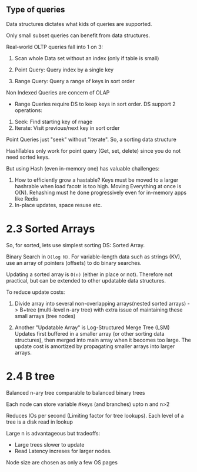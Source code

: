 ## Type of queries

Data structures dictates what kids of queries are supported.

Only small subset queries can benefit from data structures.

Real-world OLTP queries fall into 1 on 3:

1. Scan whole Data set without an index (only if table is small)

2. Point Query: Query index by a single key

3. Range Query: Query a range of keys in sort order

Non Indexed Queries are concern of OLAP
- Range Queries require DS to keep keys in sort order. DS support 2 operations:

1. Seek: Find starting key of rnage
2. Iterate: Visit previous/next key in sort order

Point Queries just "seek" without "iterate". So, a sorting data structure

HashTables only work for point query (Get, set, delete) since you do not need sorted keys.

But using Hash (even in-memory one) has valuable challenges:

1. How to efficiently grow a hastable? Keys must be moved to a larger hashrable when load facotr is too high. Moving Everything at once is O(N). Rehashing must he done progressively even for in-memory apps like Redis
2. In-place updates, space resuse etc.

# 2.3 Sorted Arrays

So, for sorted, lets use simplest sorting DS: Sorted Array.

Binary Search in `O(log N)`. For variable-length data such as strings (KV), use an array of pointers (offsets) to do binary searches.

Updating a sorted array is `O(n)` (either in place or not). Therefore not practical, but can be extended to other updatable data structures.

To reduce update costs:

1. Divide array into several non-overlapping arrays(nested sorted arrays) -> B+tree (multi-level n-ary tree) with extra issue of maintaining these small arrays (tree nodes)

2. Another "Updatable Array" is Log-Structured Merge Tree (LSM)
Updates first buffered in a smaller array (or other sorting data structures), then merged into main array when it becomes too large. The update cost is amortized by propagating smaller arrays into larger arrays.

# 2.4 B tree

Balanced n-ary tree comparable to balanced binary trees

Each node can store variable #keys (and branches) upto n and n>2

Reduces IOs per second (Limiting factor for tree lookups). Each level of a tree is a disk read in lookup

Large n is advantageous but tradeoffs:
- Large trees slower to update
- Read Latency increses for larger nodes.

Node size are chosen as only a few OS pages
